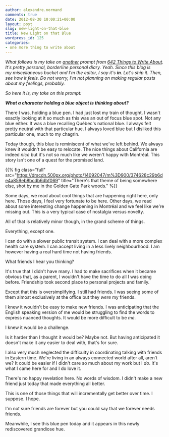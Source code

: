 ```yaml
---
author: alexandre.normand
comments: true
date: 2012-08-30 10:00:21+00:00
layout: post
slug: new-light-on-that-blue
title: New Light on that Blue
wordpress_id: 125
categories:
- one more thing to write about
---
```


*What follows is my take on [another](http://heyitsalex.net/what-can-happen-in-a-second/) prompt from [642 Things to Write About](http://www.amazon.com/Things-Journal-Francisco-Writers-Grotto/dp/1452105448). It's pretty personal, borderline personal diary. Yeah.
Since this blog is my miscellaneous bucket and I'm the editor, I say it's **in**. Let's ship it. Then, see how it feels.
Do not worry, I'm not planning on making regular posts about my feelings, probably.*

*So here it is, my take on this prompt:*

***What a character holding a blue object is thinking about?***


There I was, holding a blue pen. I had just lost my train of thought. I wasn't exactly looking at it so much as this was an out of focus blue spot. Not any blue either. It was a blue recalling Québec's national blue. I always felt pretty neutral with that particular hue. I always loved blue but I disliked this particular one, much to my chagrin.

Today though, this blue is reminiscent of what we've left behind. We always knew it wouldn't be easy to relocate. The nice things about California are indeed _nice_ but it's not so much like we weren't happy with Montréal. This story isn't one of a quest for the promised land.

{{% fig class="full" src="https://drscdn.500px.org/photo/14092047/m%3D900/374628c29b6de4a859eb8bcdb6dbf069" title="There's that theme of being somewhere else, shot by me in the Golden Gate Park woods." %}}

Some days, we read about cool things that are happening right here, only here. Those days, I feel very fortunate to be here. Other days, we read about some interesting change happening in Montréal and we feel like we're missing out. This is a very typical case of nostalgia versus novelty.

All of that is relatively minor though, in the grand scheme of things.

Everything, except one.

I can do with a slower public transit system.
I can deal with a more complex health care system.
I can accept living in a less lively neighbourhood.
I am however having a real hard time not having friends.

What friends I hear you thinking?

It's true that I didn't have many. I had to make sacrifices when it became obvious that, as a parent, I wouldn't have the time to do all I was doing before. Friendship took second place to personal projects and family.

Except that this is oversimplifying. I still had friends. I was seeing some of them almost exclusively at the office but they _were_ my friends.

I knew it wouldn't be easy to make new friends. I was anticipating that the English speaking version of me would be struggling to find the words to express nuanced thoughts. It would be more difficult to be _me_.

I knew it would be a challenge.

Is it harder than I thought it would be? Maybe not. But having anticipated it doesn't make it any easier to deal with, that's for sure.

I also very much neglected the difficulty in coordinating talking with friends in Eastern time. We're living in an always connected world after all, aren’t we? It could be easier if I didn't care so much about my work but I _do_. It's what I came here for and I do love it.

There's no happy revelation here. No words of wisdom. I didn't make a new friend just today that made everything all better.

This is one of those things that will incrementally get better over time. I suppose. I hope.

I'm not sure friends are forever but you could say that we forever needs friends.

Meanwhile, I see this blue pen today and it appears in this newly rediscovered grandiose hue.
